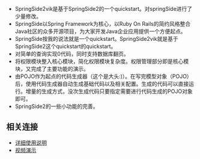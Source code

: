   * SpringSide2vik是基于SpringSide2的一个quickstart。对springSide进行了少量修改。
  * SpringSide以Spring Framework为核心，以Ruby On Rails的简约风格整合Java社区的众多开源项目，为大家开发Java企业应用提供一个方便起点。
  * SpringSide按我的说法就是一个quickstart。SpringSide2vik就是基于SpringSide2这个quickstart的quickstart。
  * 对简单的查询实现0代码，同时支持数据库翻页。
  * 将权限模块整入核心模块，简化权限模块复杂度。权限管理部分即是核心模块，又完成了主要功能的演示。
  * 由POJO作为起点的代码生成器（这个是大头:)）。在写完模型对象（POJO）后，使用代码生成器自动生成基础代码以及相关配置。生成的代码可以直接运行。增量的生成方式，没次生成代码只要指定需要进行代码生成的POJO对象即可。
  * SpringSide2的一些小功能的完善。

## 相关连接 ##
  * [详细使用说明](http://vik.haoluobo.com/trac/wiki/SpringSide2--%2B%2B)
  * [视频演示](http://vik.haoluobo.com/static/springside2vik/springside2vik.htm)